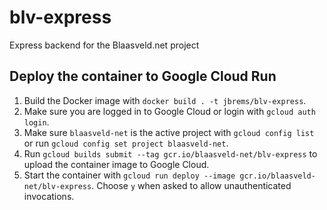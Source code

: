 # blv-express
Express backend for the Blaasveld.net project

## Deploy the container to Google Cloud Run

1. Build the Docker image with `docker build . -t jbrems/blv-express`.
1. Make sure you are logged in to Google Cloud or login with `gcloud auth login`.
1. Make sure `blaasveld-net` is the active project with `gcloud config list` or run `gcloud config set project blaasveld-net`.
1. Run `gcloud builds submit --tag gcr.io/blaasveld-net/blv-express` to upload the container image to Google Cloud.
1. Start the container with `gcloud run deploy --image gcr.io/blaasveld-net/blv-express`. Choose `y` when asked to allow unauthenticated invocations.
